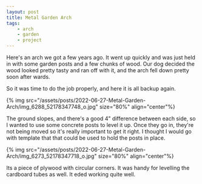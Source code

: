 ```yaml
---
layout: post
title: Metal Garden Arch
tags:
    - arch
    - garden
    - project
---
```



Here's an arch we got a few years ago.  It went up quickly and was just held in with some garden posts and a few chunks of wood. Our dog decided the wood looked pretty tasty and ran off with it, and the arch fell down pretty soon after wards.




So it was time to do the job properly, and here it is all backup again.




{% img src="/assets/posts/2022-06-27-Metal-Garden-Arch/img_6288_52178347748_o.jpg" size="80%" align="center"%}


The ground slopes, and there's a good 4" difference between each side, so I wanted to use some concrete posts to level it up. Once they go in, they're not being moved so it's really important to get it right. I thought I would go with template that that could be used to hold the posts in place.









{% img src="/assets/posts/2022-06-27-Metal-Garden-Arch/img_6273_52178347718_o.jpg" size="80%" align="center"%}


Its a piece of plywood with circular corners. It was handy for levelling the cardboard tubes as well.  It eded working quite well.


